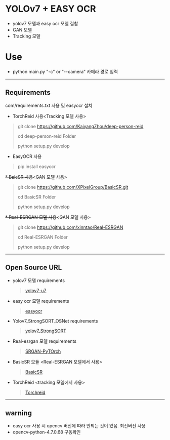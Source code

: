 # YOLOv7 + EASY OCR
* yolov7 모델과 easy ocr 모델 결합
* GAN 모델
* Tracking 모델

# Use
* python main.py "-c" or "--camera" 카메라 경로 입력

***
## Requirements
com/requirements.txt 사용 및 easyocr 설치

* TorchReid 사용<Tracking 모델 사용>
> git clone https://github.com/KaiyangZhou/deep-person-reid
> 
> cd deep-person-reid Folder
> 
> python setup.py develop

* EasyOCR 사용
>pip install easyocr
 

~~* BaicSR 사용~~<GAN 모델 사용>
> git clone https://github.com/XPixelGroup/BasicSR.git
> 
> cd BasicSR Folder
> 
> python setup.py develop


~~* Real-ESRGAN 모델 사용~~<GAN 모델 사용>
>git clone https://github.com/xinntao/Real-ESRGAN
> 
> cd Real-ESRGAN Folder
> 
> python setup.py develop

***
## Open Source URL
* yolov7 모델 requirements
  >[yolov7-u7](https://github.com/WongKinYiu/yolov7/tree/u7)
* easy ocr 모델 requirements
  >[easyocr](https://github.com/JaidedAI/EasyOCR)
* Yolov7_StrongSORT_OSNet requirements
  >[yolov7_StrongSORT](https://github.com/mikel-brostrom/Yolov7_StrongSORT_OSNet)
* Real-esrgan 모델 requirements
  >[SRGAN-PyTOrch](https://github.com/xinntao/Real-ESRGAN)
* BasicSR 모듈 <Real-ESRGAN 모델에서 사용>
  >[BasicSR](https://github.com/XPixelGroup/BasicSR)
* TorchReid <tracking 모델에서 사용>
  >[Torchreid](https://github.com/KaiyangZhou/deep-person-reid)

***
## warning
* easy ocr 사용 시 opencv 버전에 따라 안되는 것이 있음. 최신버전 사용
* opencv-python-4.7.0.68 구동확인
